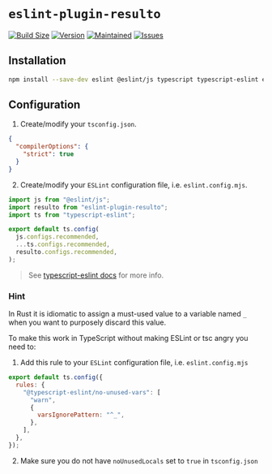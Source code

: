 # `eslint-plugin-resulto`

[![Build Size](https://img.shields.io/bundlephobia/minzip/eslint-plugin-resulto?label=bundle%20size&style=flat&colorA=000000&colorB=000000)](https://bundlephobia.com/package/eslint-plugin-resulto)
[![Version](https://img.shields.io/npm/v/eslint-plugin-resulto?style=flat&colorA=000000&colorB=000000)](https://www.npmjs.com/package/eslint-plugin-resulto)
[![Maintained](https://img.shields.io/maintenance/yes/2024?style=flat&colorA=000000&colorB=000000)](https://github.com/adjsky/resulto/commits/master)
[![Issues](https://img.shields.io/github/issues/adjsky/resulto?style=flat&colorA=000000&colorB=000000)](https://github.com/adjsky/resulto/issues)

## Installation

```bash
npm install --save-dev eslint @eslint/js typescript typescript-eslint eslint-plugin-resulto
```

## Configuration

1. Create/modify your `tsconfig.json`.

```json
{
  "compilerOptions": {
    "strict": true
  }
}
```

2. Create/modify your `ESLint` configuration file, i.e. `eslint.config.mjs`.

```js
import js from "@eslint/js";
import resulto from "eslint-plugin-resulto";
import ts from "typescript-eslint";

export default ts.config(
  js.configs.recommended,
  ...ts.configs.recommended,
  resulto.configs.recommended,
);
```

> See [typescript-eslint docs](https://typescript-eslint.io/getting-started/)
> for more info.

### Hint

In Rust it is idiomatic to assign a must-used value to a variable named `_` when
you want to purposely discard this value.

To make this work in TypeScript without making ESLint or tsc angry you need to:

1. Add this rule to your `ESLint` configuration file, i.e. `eslint.config.mjs`

```js
export default ts.config({
  rules: {
    "@typescript-eslint/no-unused-vars": [
      "warn",
      {
        varsIgnorePattern: "^_",
      },
    ],
  },
});
```

2. Make sure you do not have `noUnusedLocals` set to `true` in `tsconfig.json`
